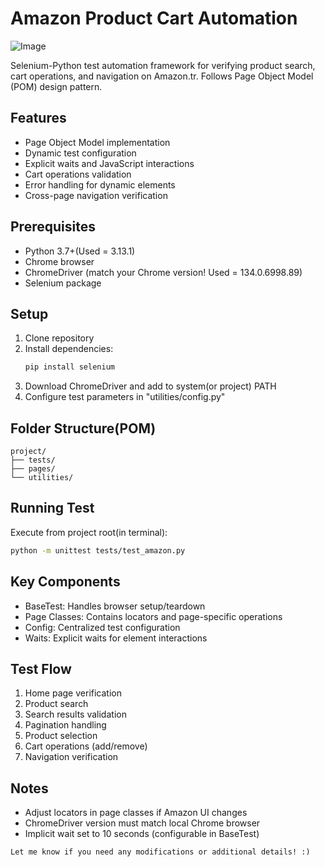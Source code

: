 # Amazon Product Cart Automation

![Image](https://github.com/user-attachments/assets/c9a64bf3-4745-4595-875b-5ae8288ad53d)


Selenium-Python test automation framework for verifying product search, cart operations, and navigation on Amazon.tr. Follows Page Object Model (POM) design pattern.

## Features
- Page Object Model implementation
- Dynamic test configuration
- Explicit waits and JavaScript interactions
- Cart operations validation
- Error handling for dynamic elements
- Cross-page navigation verification

## Prerequisites
- Python 3.7+(Used = 3.13.1)
- Chrome browser
- ChromeDriver (match your Chrome version! Used = 134.0.6998.89)
- Selenium package

## Setup
1. Clone repository
2. Install dependencies:
   ```bash
   pip install selenium
3. Download ChromeDriver and add to system(or project) PATH
4. Configure test parameters in "utilities/config.py"

## Folder Structure(POM)
```
project/
├── tests/
├── pages/
└── utilities/
```

## Running Test
Execute from project root(in terminal):
```bash
python -m unittest tests/test_amazon.py
```

## Key Components
- BaseTest: Handles browser setup/teardown
- Page Classes: Contains locators and page-specific operations
- Config: Centralized test configuration
- Waits: Explicit waits for element interactions


## Test Flow
1. Home page verification
2. Product search
3. Search results validation
4. Pagination handling
5. Product selection
6. Cart operations (add/remove)
7. Navigation verification


## Notes
- Adjust locators in page classes if Amazon UI changes
- ChromeDriver version must match local Chrome browser
- Implicit wait set to 10 seconds (configurable in BaseTest)


```
Let me know if you need any modifications or additional details! :)
```
